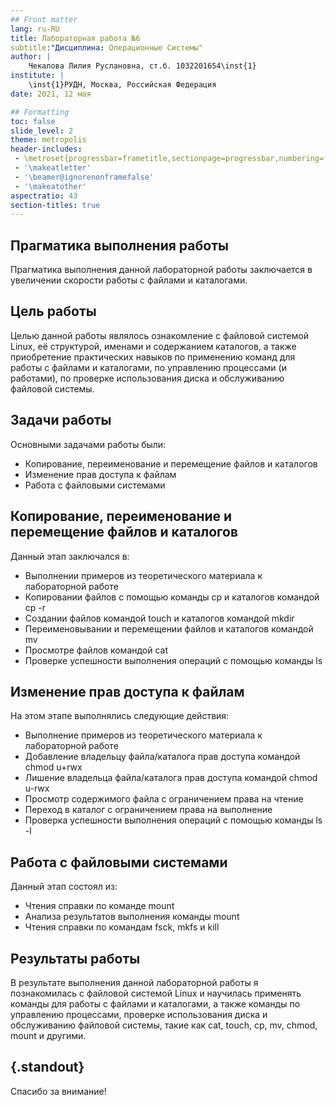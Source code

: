 ```yaml
---
## Front matter
lang: ru-RU
title: Лабораторная работа №6
subtitle:"Дисциплина: Операционные Системы"
author: |
	Чекалова Лилия Руслановна, ст.б. 1032201654\inst{1}
institute: |
	\inst{1}РУДН, Москва, Российская Федерация
date: 2021, 12 мая

## Formatting
toc: false
slide_level: 2
theme: metropolis
header-includes: 
 - \metroset{progressbar=frametitle,sectionpage=progressbar,numbering=fraction}
 - '\makeatletter'
 - '\beamer@ignorenonframefalse'
 - '\makeatother'
aspectratio: 43
section-titles: true
---
```


## Прагматика выполнения работы

Прагматика выполнения данной лабораторной работы заключается в увеличении скорости работы с файлами и каталогами.

## Цель работы

Целью данной работы являлось ознакомление с файловой системой Linux, её структурой, именами и содержанием каталогов, а также приобретение практических навыков по применению команд для работы с файлами и каталогами, по управлению процессами (и работами), по проверке использования диска и обслуживанию файловой системы.

## Задачи работы

Основными задачами работы были:

* Копирование, переименование и перемещение файлов и каталогов
* Изменение прав доступа к файлам
* Работа с файловыми системами

## Копирование, переименование и перемещение файлов и каталогов

Данный этап заключался в:

* Выполнении примеров из теоретического материала к лабораторной работе
* Копировании файлов с помощью команды cp и каталогов командой cp -r
* Создании файлов командой touch и каталогов командой mkdir
* Переименовывании и перемещении файлов и каталогов командой mv
* Просмотре файлов командой cat
* Проверке успешности выполнения операций с помощью команды ls

## Изменение прав доступа к файлам

На этом этапе выполнялись следующие действия:

* Выполнение примеров из теоретического материала к лабораторной работе
* Добавление владельцу файла/каталога прав доступа командой chmod u+rwx
* Лишение владельца файла/каталога прав доступа командой chmod u-rwx
* Просмотр содержимого файла с ограничением права на чтение
* Переход в каталог с ограничением права на выполнение
* Проверка успешности выполнения операций с помощью команды ls -l

## Работа с файловыми системами

Данный этап состоял из:

* Чтения справки по команде mount
* Анализа результатов выполнения команды mount
* Чтения справки по командам fsck, mkfs и kill

## Результаты работы

В результате выполнения данной лабораторной работы я познакомилась с файловой системой Linux и научилась применять команды для работы с файлами и каталогами, а также команды по управлению процессами, проверке использования диска и обслуживанию файловой системы, такие как cat, touch, cp, mv, chmod, mount и другими.

## {.standout}

Спасибо за внимание!
